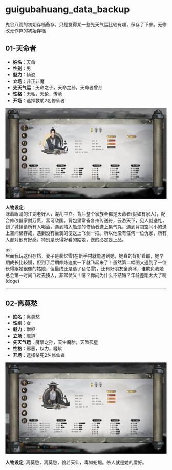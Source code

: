# guigubahuang_data_backup
鬼谷八荒的初始存档备存。只是觉得某一些先天气运比较有趣，保存了下来。无修改无作弊的初始存档


## 01-天命者
- **姓名**：天命
- **性别**：男
- **魅力**：仙姿
- **立场**：非正非魔
- **先天气运**：天命之子，天命之孙，天命者曾孙
- **性格**：无私，天伦，传承
- **开场**：选择救助2名修仙者

![](https://raw.githubusercontent.com/XHXIAIEIN/guigubahuang_data_backup/main/01_tianmingzhe/01_tianmingzhe.jpg)

**人物设定**:   
眯着眼睛的江湖老好人，混乱中立。背后整个家族全都是天命者(假如有家人)，配合修改器家财万贯，富可敌国。背包里常备各州传送符，云游天下，见人就送礼，到了城镇请所有人喝酒，遇到陷入瓶颈的修仙者送上集气丸，遇到背包空间小的送上空间储存戒，遇到没有坐骑的便送上飞剑一把。所以他没有任何一位仇家，所有人都对他有好感。特别是长得好看的姑娘，送的必定是上品。
  
  
ps:  
后面我玩这份存档，妻子是裴忆雪(在新手村就能遇到她，她真的好好看耶，她早期成长比较慢，但到了后期修炼速度一下就飞起来了！虽然第二幅图又遇到了一位长得跟她很像的姑娘，但最终还是选了裴忆雪)。还有好朋友全真冰，谁欺负我她总会第一时间飞过去揍人，非常仗义！嗯？你问为什么不结婚？年龄差距太大了啊 (doge)
  
  
---
  
## 02-离莫愁
- **姓名**：离莫愁
- **性别**：女
- **魅力**：憎呕
- **立场**：魔道
- **先天气运**：魔擘之孙，天生魔胎，天煞孤星
- **性格**：邪恶，权力，睚眦
- **开场**：选择杀死2名修仙者

![](https://raw.githubusercontent.com/XHXIAIEIN/guigubahuang_data_backup/main/02_limochou/02_limochou.jpg)

**人物设定**: 
离莫愁，离莫愁，貌若天仙，毒如蛇蝎。杀人就是她的爱好。

